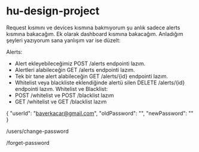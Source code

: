 # hu-design-project

Request kısmını ve devices kısmına bakmıyorum şu anlık sadece alerts kısmına bakacağım. Ek olarak dashboard kısmına bakacağım. Anladığım şeyleri yazıyorum sana yanlışım var ise düzelt:

Alerts:
- Alert ekleyebileceğimiz POST /alerts endpointi lazım.
- Alertleri alabileceğin GET /alerts endpointi lazım.
- Tek bir tane alert alabileceğin GET /alerts/{id} endpointi lazım.
- Whitelist veya blackliste eklendiğinde alertü silen DELETE /alerts/{id} endpointi lazım.
  Whitelist ve Blacklist:
- POST /whitelist ve POST /blacklist lazım
- GET /whitelist ve GET /blacklist lazım


{
"userId": "baverkacar@gmail.com",
"oldPassword": "",
"newPassword": ""
}

/users/change-password


/forget-password